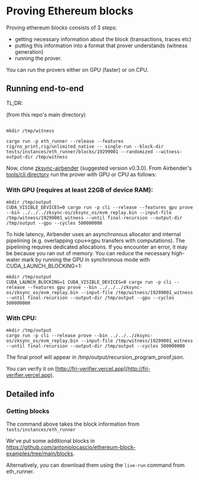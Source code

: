 # Proving Ethereum blocks

Proving ethereum blocks consists of 3 steps:
* getting necessary information about the block (transactions, traces etc)
* putting this information into a format that prover understands (witness generation)
* running the prover.


You can run the provers either on GPU (faster) or on CPU.

## Running end-to-end

TL;DR:

(from this repo's main directory)
```shell

mkdir /tmp/witness

cargo run -p eth_runner --release --features rig/no_print,rig/unlimited_native -- single-run --block-dir tests/instances/eth_runner/blocks/19299001 --randomized --witness-output-dir /tmp/witness
```

Now, clone [zksync-airbender](https://github.com/matter-labs/zksync-airbender/tree/main) (suggested version v0.3.0).
From Airbender's [tools/cli directory](https://github.com/matter-labs/zksync-airbender/tree/main/tools/cli) run the prover with GPU or CPU as follows:

### With GPU (requires at least 22GB of device RAM):
```shell
mkdir /tmp/output
CUDA_VISIBLE_DEVICES=0 cargo run -p cli --release --features gpu prove --bin ../../../zksync-os/zksync_os/evm_replay.bin --input-file /tmp/witness/19299001_witness --until final-recursion --output-dir /tmp/output --gpu --cycles 500000000
```

To hide latency, Airbender uses an asynchronous allocator and internal pipelining (e.g. overlapping cpu<->gpu transfers with computations). The pipelining requires dedicated allocations.
If you encounter an error, it may be because you ran out of memory. You can reduce the necessary high-water mark by running the GPU in synchronous mode with CUDA_LAUNCH_BLOCKING=1:
```shell
mkdir /tmp/output
CUDA_LAUNCH_BLOCKING=1 CUDA_VISIBLE_DEVICES=0 cargo run -p cli --release --features gpu prove --bin ../../../zksync-os/zksync_os/evm_replay.bin --input-file /tmp/witness/19299001_witness --until final-recursion --output-dir /tmp/output --gpu --cycles 500000000
```

### With CPU:
```shell
mkdir /tmp/output
cargo run -p cli --release prove --bin ../../../zksync-os/zksync_os/evm_replay.bin --input-file /tmp/witness/19299001_witness --until final-recursion --output-dir /tmp/output --cycles 500000000
```

The final proof will appear in /tmp/output/recursion_program_proof.json.

You can verify it on [http://fri-verifier.vercel.app](http://fri-verifier.vercel.app).


## Detailed info

### Getting blocks

The command above takes the block information from `tests/instances/eth_runner`

We've put some additional blocks in https://github.com/antoniolocascio/ethereum-block-examples/tree/main/blocks.

Alternatively, you can download them using the `live-run` command from eth_runner.
